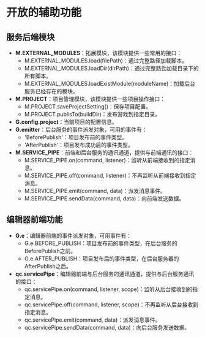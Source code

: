 # 开放的辅助功能

## 服务后端模块
* __M.EXTERNAL_MODULES__：拓展模块，该模块提供一些常用的接口：
    - M.EXTERNAL_MODULES.load(filePath)：通过完整路径加载脚本。
    - M.EXTERNAL_MODULES.loadDir(dirPath)：通过完整路劲加载目录下的所有脚本。
    - M.EXTERNAL_MODULES.loadExistModule(moduleName)：加载后台服务已经存在的模块。
* __M.PROJECT__：项目管理模块，该模块提供一些项目操作接口：
    - M.PROJECT.saveProjectSetting()：保存项目配置。
    - M.PROJECT.publisTo(buildDir)：发布游戏到指定目录。
* __G.config.project__：当前项目的配置信息。
* __G.emitter__：后台服务的事件派发对象，可用的事件有：
    - 'BeforePublish'：项目发布前的事件类型。
    - 'AfterPublish'：项目发布成功后的事件类型。
* __M.SERVICE_PIPE__：前端和后台服务的通讯通道，提供与前端通讯的接口：
    - M.SERVICE_PIPE.on(command, listener)：监听从前端接收到的指定消息。
    - M.SERVICE_PIPE.off(command, listener)：不再监听从前端接收到指定消息。
    - M.SERVICE_PIPE.emit(command, data)：派发消息事件。
    - M.SERVICE_PIPE.sendData(command, data)：向前端发送数据。

## 编辑器前端功能
* __G.e__：编辑器前端的事件派发对象，可用事件有：
    - G.e.BEFORE_PUBLISH：项目发布前的事件类型，在后台服务的BeforePublish之前。
    - G.e.AFTER_PUBLISH：项目发布后的事件类型，在后台服务器的AfterPublish之后。
* __qc.servicePipe__：编辑器前端与后台服务的通讯通道，提供与后台服务通讯的接口：
    - qc.servicePipe.on(command, listener, scope)：监听从后台接收到的指定消息。
    - qc.servicePipe.off(command, listener, scope)：不再监听从后台接收到指定消息。
    - qc.servicePipe.emit(command, data)：派发消息事件。
    - qc.servicePipe.sendData(command, data)：向后台服务发送数据。